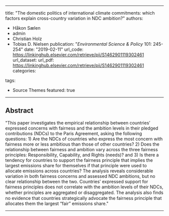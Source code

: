 
---
title: "The domestic politics of international climate commitments: which factors explain cross-country variation in NDC ambition?"
authors:
- Håkon Sælen
- admin
- Christian Holz
- Tobias D. Nielsen
publication: "*Environmental Science & Policy* 101: 245-254"
date: "2019-02-11"
url_code: https://linkinghub.elsevier.com/retrieve/pii/S1462901119302461
url_dataset: 
url_pdf: https://linkinghub.elsevier.com/retrieve/pii/S1462901119302461
categories: 

tags:
- Source Themes
featured: true

---

## Abstract
"This paper investigates the empirical relationship between countries’ expressed concerns with fairness and the ambition levels in their pledged contributions (NDCs) to the Paris Agreement, asking the following questions: 1) Are the NDCs of countries who express the most concern with fairness more or less ambitious than those of other countries? 2) Does the relationship between fairness and ambition vary across the three fairness principles: Responsibility, Capability, and Rights (needs)? and 3) Is there a tendency for countries to support the fairness principle that implies the largest emissions share for themselves if that principle were used to allocate emissions across countries? The analysis reveals considerable variation in both fairness concerns and assessed NDC ambitions, but no clear relationship between the two. Countries’ expressed support for fairness principles does not correlate with the ambition levels of their NDCs, whether principles are aggregated or disaggregated. The analysis also ﬁnds no evidence that countries strategically advocate the fairness principle that allocates them the largest “fair” emissions share."

---
